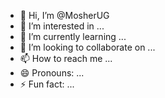 - 👋 Hi, I’m @MosherUG
- 👀 I’m interested in ...
- 🌱 I’m currently learning ...
- 💞️ I’m looking to collaborate on ...
- 📫 How to reach me ...
- 😄 Pronouns: ...
- ⚡ Fun fact: ...

<!---
MosherUG/MosherUG is a ✨ special ✨ repository because its `README.md` (this file) appears on your GitHub profile.
You can click the Preview link to take a look at your changes.
--->
